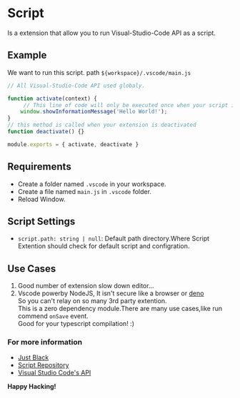 # Script

Is a extension that allow you to run Visual-Studio-Code API as a script.

## Example

We want to run this script. path `${workspace}/.vscode/main.js`

```js 
// All Visual-Studio-Code API used globaly.

function activate(context) {
     // This line of code will only be executed once when your script is activated
	window.showInformationMessage('Hello World!');
}
// this method is called when your extension is deactivated
function deactivate() {}

module.exports = { activate, deactivate }
```

## Requirements

 - Create a folder named `.vscode` in your workspace.
 - Create a file named `main.js` in `.vscode` folder. 
 - Reload Window. 

## Script Settings
 - `script.path: string | null`: Default path directory.Where Script Extention should check for default script and configration.

## Use Cases

 1. Good number of extension slow down  editor...
 2. Vscode powerby NodeJS, It isn't secure like a browser or [deno](https://github.com/denoland/deno)</br>
So you can't relay on so many 3rd party extention.</br>
This is a zero dependency module.There are many use cases,like run commend `onSave` event.</br>
Good for your typescript compilation! :)

<!-- This is zero a dependency module. -->

### For more information

* [Just Black](https://marketplace.visualstudio.com/items?itemName=nur.just-black)
* [Script Repository](https://github.com/nurmohammed840/VSC.ext)
* [Visual Studio Code's API](https://code.visualstudio.com/api/references/vscode-api)

**Happy Hacking!**
